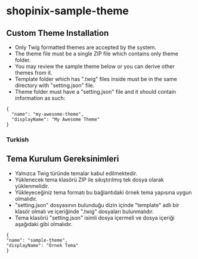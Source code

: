 # shopinix-sample-theme
## Custom Theme Installation
- Only Twig formatted themes are accepted by the system.
- The theme file must be a single ZIP file which contains only theme folder.
- You may review the sample theme below or you can derive other themes from it.
- Template folder which has ".twig" files inside must be in the same directory with "setting.json" file.
- Theme folder must have a "setting.json" file and it should contain information as such:

```
{
  "name": "my-awesome-theme",
  "displayName": "My Awesome Theme"
}
```

### Turkish
## Tema Kurulum Gereksinimleri
- Yalnızca Twig türünde temalar kabul edilmektedir.
- Yüklenecek tema klasörü ZIP ile sıkıştırılmış tek dosya olarak yüklenmelidir.
- Yükleyeceğiniz tema formatı bu bağlantıdaki örnek tema yapısına uygun olmalıdır.
- "setting.json" dosyasının bulunduğu dizin içinde "template" adlı bir klasör olmalı ve içeriğinde ".twig" dosyaları bulunmalıdır.
- Tema klasörü "setting.json" isimli dosya içermeli ve dosya içeriği aşağıdaki gibi olmalıdır.

```
{
"name": "sample-theme",
"displayName": "Örnek Tema"
}
```
